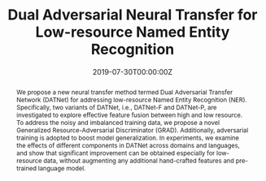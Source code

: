 ---
title: "Dual Adversarial Neural Transfer for Low-resource Named Entity Recognition"
authors:
- Joey Tianyi Zhou
- Hao Zhang
- Di Jing
- Hongyuan Zhu
- Rick Siow Mong Goh
- Kenneth Kwok

# Author notes (optional)
author_notes:
  - 'Equal contribution'
  - 'Equal contribution'

date: "2019-07-30T00:00:00Z"
doi: "10.18653/v1/P19-1336"

# Schedule page publish date (NOT publication's date).
publishDate: "2019-07-30T00:00:00Z"

# Publication type.
# Legend: 0 = Uncategorized; 1 = Conference paper; 2 = Journal article;
# 3 = Preprint / Working Paper; 4 = Report; 5 = Book; 6 = Book section;
# 7 = Thesis; 8 = Patent
publication_types: ['paper-conference']

# Publication name and optional abbreviated publication name.
publication: "Proceedings of the 57th Annual Meeting of the Association for Computational Linguistics (ACL 2019)"
publication_short: "In ACL"

abstract: We propose a new neural transfer method termed Dual Adversarial Transfer Network (DATNet) for addressing low-resource Named Entity Recognition (NER). Specifically, two variants of DATNet, i.e., DATNet-F and DATNet-P, are investigated to explore effective feature fusion between high and low resource. To address the noisy and imbalanced training data, we propose a novel Generalized Resource-Adversarial Discriminator (GRAD). Additionally, adversarial training is adopted to boost model generalization. In experiments, we examine the effects of different components in DATNet across domains and languages, and show that significant improvement can be obtained especially for low-resource data, without augmenting any additional hand-crafted features and pre-trained language model.

# Summary. An optional shortened abstract.
# summary: 

tags:
# - Source Themes
featured: true

# links:
# - name: ""
#   url: ""
url_pdf: https://www.aclweb.org/anthology/P19-1336.pdf
url_code: https://github.com/26hzhang/DATNet
url_dataset: ''
url_poster: /files/DATNet-poster.pdf
url_project: ''
url_slides: /files/DATNet-slides.pdf
url_source: ''
url_video: ''

# Featured image
# To use, add an image named `featured.jpg/png` to your page's folder. 
image:
  caption: ''
  focal_point: ""
  preview_only: false

# Associated Projects (optional).
#   Associate this publication with one or more of your projects.
#   Simply enter your project's folder or file name without extension.
#   E.g. `internal-project` references `content/project/internal-project/index.md`.
#   Otherwise, set `projects: []`.
# projects:
#   - example

# Slides (optional).
#   Associate this publication with Markdown slides.
#   Simply enter your slide deck's filename without extension.
#   E.g. `slides: "example"` references `content/slides/example/index.md`.
#   Otherwise, set `slides: ""`.
# slides: example
---